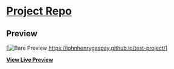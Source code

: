 # [Project Repo](https://johnhenrygaspay.github.io/test-project/images/)

## Preview

[![Bare Preview](https://johnhenrygaspay.github.io/test-project/images/bare.png) https://johnhenrygaspay.github.io/test-project/]

**[View Live Preview](https://johnhenrygaspay.github.io/test-project/)**

